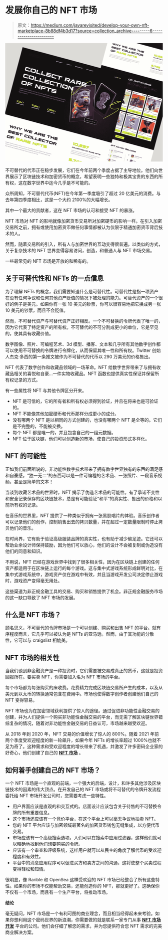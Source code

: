 # 发展你自己的 NFT 市场

> 原文：<https://medium.com/javarevisited/develop-your-own-nft-marketplace-8b88df4b3d17?source=collection_archive---------6----------------------->

![](img/155672b9fd192901e23b59af19d1fdc4.png)

不可替代的代币正在稳步发展，它们在今年前两个季度占据了主导地位。他们向世界展示了区块链技术和加密货币的概念，希望表明一些独特和极其宝贵的东西的所有权，这在数字世界中迄今几乎是不可能的。

众所周知，不可替代代币(NFT)在今年第一季度吸引了超过 20 亿美元的消费。与去年第四季度相比，这是一个大约 2100%的大幅增长。

其中一个最大的贡献者，这在 NFT 市场的认可和接受 NFT 的暴涨。

NFT 市场对 NFT 的影响就像加密货币交易所对加密硬币的影响一样。在引入加密交易所之前，拥有或使用加密货币做任何事情都被认为仅限于精通加密货币背后技术的人。

然而，随着交易所的引入，所有人与加密世界的互动变得很普遍。以类似的方式，关于复杂技术的 NFT 世界变得容易访问，创造，和普通人与 NFT 市场交易。

一些最常见的 NFT 市场是开放的和稀有的。

## **关于可替代性和 NFTs 的一点信息**

为了理解 NFTs 的概念，我们需要知道什么是可替代性。可替代性是指一项资产在没有任何争议和任何其他资产贬值的情况下被处理的能力。可替代资产的一个很好的例子是美元。如果你有一张 10 美元的钞票，你可以很容易地把它换成另一张 10 美元的钞票，而且不会贬值。

然而，不可替代资产与可替代资产正好相反。一个不可替换的令牌代表了唯一的，因为它代表了特定资产的所有权。不可替代的不可分割成更小的单位，它是罕见的，使其具有收藏价值。

数字图像、照片、可编程艺术、3d 模型、播客、文本和几乎所有其他数字创作都可以使用不可替换的令牌进行令牌化，从而保留其唯一性和所有权。Twitter 创始人杰克·多西的第一条推文被作为不可替代的代币以 290 万美元的价格售出。

NFT 代表了数字创作和收藏品领域的一场革命。NFT 给数字世界带来了与拥有收藏品相关的喜悦和自豪…一件实物收藏品。NFT 函数也提供真实性保证并保留所有权记录的方式。

有一些属性将 NFT 与其他令牌区分开来。

*   NFT 是可信的，它的所有者和所有权必须得到验证，并且在将来也是可验证的。
*   NFT 不能像其他加密硬币和代币那样分成更小的成分。
*   没有哪两个 NFT 是以相同的方式创建的，也没有哪两个 NFT 是全等的。它们是不完整的，不能被交换。
*   每个 NFT 都是唯一的，并且包含自己的一组元数据。
*   NFT 位于区块链，他们可以创造新的市场，使自己的投资形式多样化。

## **NFT 的可能性**

正如我们前面所说的，非功能性数字技术带来了拥有数字世界独有的东西的满足感和自豪感。“独一无二”的东西可以是一件可编程的艺术品、一张照片、一段音乐视频，甚至是简单的文本！

当谈到收藏艺术品的世界时，NFT 揭示了伪造艺术品的可能性。有了承诺不变性和安全记录保存的区块链技术，总是有可能验证“和平”的真实性、售出的价格和以前所有权的记录。

在音乐的世界里，NFT 提供了一种类似于拥有一张黑胶唱片的体验。音乐创作者可以记录他们的创作，控制销售出去的拷贝数量，并在超过一定数量限制时停止拷贝他们的音乐。

在时尚界，它有助于验证高级服装品牌的真实性，也有助于减少碳足迹。它还可以帮助业余设计师保持鼓励，因为他们可以放心，他们的设计不会被复制或伪造没有他们的同意和知识。

不用说，NFT 已经在游戏世界中找到了很多相关性，因为在区块链上创建的任何资产都适用于在区块链上运行的每个游戏。这与集中式游戏系统形成鲜明对比，在集中式游戏系统中，游戏资产仅在游戏中有效，并且当游戏开发公司决定停止游戏时，游戏资产变得毫无用处。

这些渠道为非正规金融工具的交易、购买和销售提供了机会。非正规金融服务市场的这一缺口导致了 NFT 市场的发展。

## **什么是 NFT 市场？**

顾名思义，不可替代的令牌市场是一个可以创建、购买和出售 NFT 的平台。就有序程度而言，它几乎可以被认为是 NFTs 的亚马逊。然而，由于其功能的分散性，它可以与 craigslist 相媲美。

## **NFT 市场的相关性**

当我们谈到非金融资产是一种投资时，它们需要被交易成真正的货币，这就是投资回报所在。要买卖 NFT，你需要加入名为 NFT 市场的平台。

每个市场都为每张购买的床收费。花费精力完成区块链交易所产生的成本，以及从美元到以太币的转换通常包含在费用中。市场也使得数字创作者创建他们自己的 NFT 变得容易。

NFT 市场也为在加密领域获利提供了惊人的途径。通过促进非功能性金融交易的创建，并为人们提供一个购买非功能性金融交易的平台，而无需了解区块链世界错综复杂的情况，随着对非功能性金融交易的日益认可，市场越来越受欢迎。

从 2018 年到 2020 年，NFT 交易的价值增长了惊人的 800%。随着 2021 年前两个季度受欢迎程度的新一轮飙升，如果今年 NFTs 的增长率超过 1000%也就不足为奇了。这种需求和受欢迎程度的增长带来了机遇，并激发了许多密码企业家的好奇心，他们创建了自己的 [**NFT 市场**](https://www.inoru.com/nft-marketplace-development) 。

## **如何着手创建自己的 NFT 市场？**

一个 NFT 市场是一个直观的前端，一个强大的后端，设计，和许多其他涉及区块链技术的因素的伟大顶点。在开发自己的 NFT 市场或将不可替代的令牌开发流程委托给 NFT 市场开发公司时，您需要考虑一些特性。

*   用户界面应该是直观的和交互式的。店面设计应该包含关于待售的不可替换令牌的所有重要信息。
*   这个市场还应该有一个竞价平台，在这个平台上可以毫无争议地拍卖 NFT。
*   您的 NFT 平台应该与加密领域最著名的加密货币钱包无缝集成，以方便代币交易。
*   市场应该有一个高级搜索选项，人们可以在搜索中应用过滤器，这样他们就可以精确地找到他们想要购买的令牌。
*   应该有一个审查和评级系统，这样用户就可以从民主的角度了解代币的受欢迎程度和有效性。
*   平台中的消息应用程序可以促进买方和卖方之间的沟通，这将使整个买卖过程变得轻松和知情。

很明显，像 Rarible 和 OpenSea 这样受欢迎的 NFT 市场已经整合了所有这些特性。如果你的市场不仅能帮助交易，还能创造你的 NFT，那就更好了。这确保你不仅有一个市场，而且有一个生产平台，将推动市场。

**结论**

毫无疑问，NFT 市场是一个有利可图的商业理念，而且相当经得起未来考验。如果你想利用这个密码世界的新浪潮，你需要做的就是联系一家专门从事 [**NFT 市场开发**](https://www.inoru.com/nft-marketplace-development) 平台的公司。他们会仔细了解您的需求，并为您提供符合您 NFT 需求的完美商业解决方案。